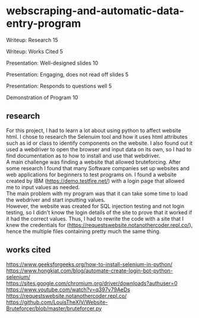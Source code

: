 # webscraping-and-automatic-data-entry-program



Writeup: Research 15

Writeup: Works Cited 5

Presentation: Well-designed slides 10

Presentation: Engaging, does not read off slides 5

Presentation: Responds to questions well 5

Demonstration of Program 10


## research

For this project, I had to learn a lot about using python to affect website html. I chose to research the Selenuim tool and how it uses html attributes such as id or class to identify components on the website. I also found out it used a webdriver to open the browser and input data on its own, so I had to find documentation as to how to install and use that webdriver.  
A main challenge was finding a website that allowed bruteforcing. After some research I found that many Software companies set up websites and web applications for beginners to test programs on. I found a website created by IBM (https://demo.testfire.net/) with a login page that allowed me to input values as needed.  
The main problem with my program was that it can take some time to load the webdriver and start inputting values.  
However, the website was created for SQL injection testing and not login testing, so I didn't know the login details of the site to prove that it worked if it had the correct values. Thus, I had to rewrite the code with a site that I knew the credentials for (https://requestswebsite.notanothercoder.repl.co/), hence the multiple files containing pretty much the same thing.


## works cited
https://www.geeksforgeeks.org/how-to-install-selenium-in-python/  
https://www.hongkiat.com/blog/automate-create-login-bot-python-selenium/  
https://sites.google.com/chromium.org/driver/downloads?authuser=0  
https://www.youtube.com/watch?v=q397v79AeDs
https://requestswebsite.notanothercoder.repl.co/
https://github.com/LouisTheXIV/Website-Bruteforcer/blob/master/bruteforcer.py
